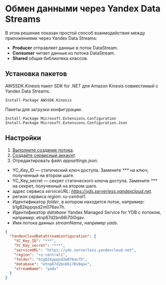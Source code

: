 # Обмен данными через Yandex Data Streams

В этом решение показан простой способ взаимодействия между приложениями через Yandex Data Streams:
* __Producer__ отправляет данные в поток DataStream.
* __Consumer__ читает данные из потока DataStream.
* __Shared__ общая библиотека классов.

## Установка пакетов

AWSSDK.Kinesis пакет SDK for .NET для Amazon Kinesis совместимый с Yandex Data Streams.

```
Install-Package AWSSDK.Kinesis
```

Пакеты для загрузки конфигурации.
```
Install-Package Microsoft.Extensions.Configuration
Install-Package Microsoft.Extensions.Configuration.Json
```

## Настройки

1) [Выполните создание потока](https://cloud.yandex.ru/docs/data-streams/operations/manage-streams).
2) [Создайте сервисный аккаунт](https://cloud.yandex.ru/docs/data-streams/quickstart/).
3) Отредактировать файл _appsettings.json_.
* YC_Key_ID — статический ключ доступа. Замените _***_ на ключ, полученный на втором шаге.
* YC_Key_secret — секрет статического ключа доступа. Замените _***_ на секрет, полученный на втором шаге.
* адрес сервиса _serviceURL_: _https://yds.serverless.yandexcloud.net_.
* регион сервиса _region_: _ru-central1_.
* Идентификатор _folder_, в котором находится поток, например: b1g82kppqsd2m076av7h.
* Идентификатор _database_ Yandex Managed Service for YDB с потоком, например: etnp67d2bn66i70i0qav.
* Имя потока данных _streamName_, например _yads_.

```json
{
  "YandexCloudDataStreamConfiguration": {
    "YC_Key_ID": "***",
    "YC_Key_secret": "***",
    "serviceURL": "https://yds.serverless.yandexcloud.net",
    "region": "ru-central1",
    "folder": "b1g82kppqsd2m076av7h",
    "database": "etnp67d2bn66i70i0qav",
    "streamName": "yads"
  }
}
```


